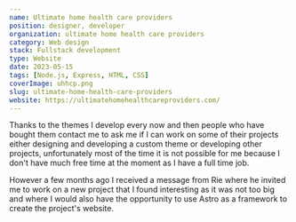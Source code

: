 ```yaml
---
name: Ultimate home health care providers
position: designer, developer
organization: ultimate home health care providers
category: Web design
stack: Fullstack development
type: Website
date: 2023-05-15
tags: [Node.js, Express, HTML, CSS]
coverImage: uhhcp.png
slug: ultimate-home-health-care-providers
website: https://ultimatehomehealthcareproviders.com/
---
```


Thanks to the themes I develop every now and then people who have bought them contact me to ask me if I can work on some of their projects either designing and developing a custom theme or developing other projects, unfortunately most of the time it is not possible for me because I don't have much free time at the moment as I have a full time job. <br />

However a few months ago I received a message from Rie where he invited me to work on a new project that I found interesting as it was not too big and where I would also have the opportunity to use Astro as a framework to create the project's website.